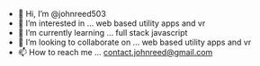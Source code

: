 - 👋 Hi, I’m @johnreed503
- 👀 I’m interested in ... web based utility apps and vr
- 🌱 I’m currently learning ... full stack javascript
- 💞️ I’m looking to collaborate on ... web based utility apps and vr
- 📫 How to reach me ... contact.johnreed@gmail.com

<!---
johnreed503/johnreed503 is a ✨ special ✨ repository because its `README.md` (this file) appears on your GitHub profile.
You can click the Preview link to take a look at your changes.
--->
